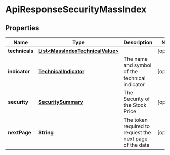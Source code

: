 
# ApiResponseSecurityMassIndex

## Properties
Name | Type | Description | Notes
------------ | ------------- | ------------- | -------------
**technicals** | [**List&lt;MassIndexTechnicalValue&gt;**](MassIndexTechnicalValue.md) |  |  [optional]
**indicator** | [**TechnicalIndicator**](TechnicalIndicator.md) | The name and symbol of the technical indicator |  [optional]
**security** | [**SecuritySummary**](SecuritySummary.md) | The Security of the Stock Price |  [optional]
**nextPage** | **String** | The token required to request the next page of the data |  [optional]



